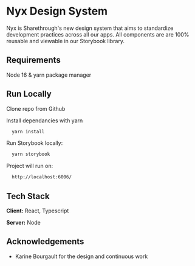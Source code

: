 
# Nyx Design System

Nyx is Sharethrough's new design system that aims to standardize development practices across all our apps. 
All components are are 100% reusable and viewable in our Storybook library.


## Requirements

Node 16 & yarn package manager
## Run Locally

Clone repo from Github

Install dependancies with yarn

```bash
  yarn install
```

Run Storybook locally:

```bash
  yarn storybook
```
Project will run on:
```bash
  http://localhost:6006/ 
```


## Tech Stack

**Client:** React, Typescript

**Server:** Node


## Acknowledgements

 - Karine Bourgault for the design and continuous work 
